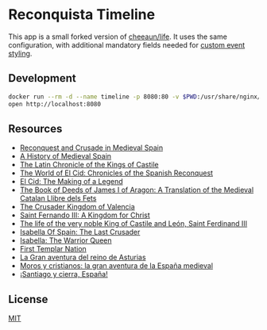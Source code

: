 # Reconquista Timeline

This app is a small forked version of [cheeaun/life](https://github.com/cheeaun/life). It uses the same configuration, with additional mandatory fields needed for [custom event styling](./timeline.css).


Development
-----------

```bash
docker run --rm -d --name timeline -p 8080:80 -v $PWD:/usr/share/nginx/html nginx:1.21.6-alpine
open http://localhost:8080
```

Resources
-----------
* [Reconquest and Crusade in Medieval Spain](https://www.amazon.com/Reconquest-Crusade-Medieval-Spain-Middle-ebook/dp/B00B4FJ9J8/)
* [A History of Medieval Spain](https://www.amazon.com/gp/product/B00GKFJAPK)
* [The Latin Chronicle of the Kings of Castile](https://www.amazon.com/Chronicle-Castile-Medieval-Renaissance-Studies/dp/0866982787)
* [The World of El Cid: Chronicles of the Spanish Reconquest](https://www.amazon.com/world-Cid-Chronicles-Reconquest-Manchester/dp/0719052262)
* [El Cid: The Making of a Legend](https://www.amazon.com/El-Cid-Making-M-Trow/dp/0750939095)
* [The Book of Deeds of James I of Aragon: A Translation of the Medieval Catalan Llibre dels Fets](https://www.amazon.com/Deeds-James-Aragon-Crusade-Translation/dp/1409401502)
* [The Crusader Kingdom of Valencia](https://libro.uca.edu/ck/crusader.htm)
* [Saint Fernando III: A Kingdom for Christ](https://www.amazon.com/Saint-Fernando-III-Kingdom-Christ/dp/0979630118)
* [The life of the very noble King of Castile and León, Saint Ferdinand III](https://www.amazon.com/noble-Castile-Leo%CC%81n-Saint-Ferdinand/dp/B0006ELHZ2)
* [Isabella Of Spain: The Last Crusader](https://www.amazon.com/Isabella-Spain-William-Thomas-Walsh-ebook/dp/B01JHP4H0C)
* [Isabella: The Warrior Queen ](https://www.amazon.com/Isabella-Warrior-Queen-Kirstin-Downey/dp/0307742164)
* [First Templar Nation](https://www.amazon.com/First-Templar-Nation-Knights-Created/dp/1620556545)
* [La Gran aventura del reino de Asturias](https://www.amazon.com/gp/product/B00692A95O)
* [Moros y cristianos: la gran aventura de la España medieval](https://www.amazon.com/Moros-cristianos-aventura-medieval-Divulgativa-ebook/dp/B005Z9N9JK)
* [¡Santiago y cierra, España!](https://www.amazon.com/gp/product/B00F35II1U)

License
-------

[MIT](http://cheeaun.mit-license.org/)
